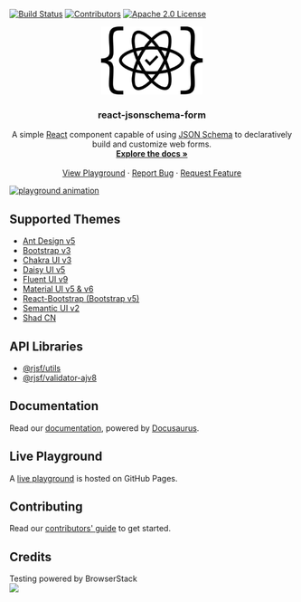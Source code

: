 [![Build Status][build-shield]][build-url]
[![Contributors][contributors-shield]][contributors-url]
[![Apache 2.0 License][license-shield]][license-url]

<p align="center">
  <a href="https://github.com/rjsf-team/react-jsonschema-form">
    <img src="https://raw.githubusercontent.com/rjsf-team/react-jsonschema-form/59a8206e148474bea854bbb004f624143fbcbac8/packages/core/logo.png" alt="Logo" width="180" height="120">
  </a>

  <h3 align="center">react-jsonschema-form</h3>

  <p align="center">
    A simple <a href="http://facebook.github.io/react/">React</a> component capable of using <a href="http://json-schema.org/">JSON Schema</a> to declaratively build and customize web forms.
    <br />
    <a href="https://rjsf-team.github.io/react-jsonschema-form/docs/"><strong>Explore the docs »</strong></a>
    <br />
    <br />
    <a href="https://rjsf-team.github.io/react-jsonschema-form/">View Playground</a>
    ·
    <a href="https://github.com/rjsf-team/react-jsonschema-form/issues">Report Bug</a>
    ·
    <a href="https://github.com/rjsf-team/react-jsonschema-form/issues">Request Feature</a>
  </p>
</p>

[![playground animation](https://i.imgur.com/M8ZCES5.gif)](https://rjsf-team.github.io/react-jsonschema-form/)

## Supported Themes

- [Ant Design v5](https://github.com/rjsf-team/react-jsonschema-form/tree/main/packages/antd)
- [Bootstrap v3](https://github.com/rjsf-team/react-jsonschema-form/tree/main/packages/core)
- [Chakra UI v3](https://github.com/rjsf-team/react-jsonschema-form/tree/main/packages/chakra-ui)
- [Daisy UI v5](https://github.com/rjsf-team/react-jsonschema-form/tree/main/packages/daisyui)
- [Fluent UI v9](https://github.com/rjsf-team/react-jsonschema-form/tree/main/packages/fluentui-rc)
- [Material UI v5 & v6](https://github.com/rjsf-team/react-jsonschema-form/tree/main/packages/mui)
- [React-Bootstrap (Bootstrap v5)](https://github.com/rjsf-team/react-jsonschema-form/tree/main/packages/react-bootstrap)
- [Semantic UI v2](https://github.com/rjsf-team/react-jsonschema-form/tree/main/packages/semantic-ui)
- [Shad CN](https://github.com/rjsf-team/react-jsonschema-form/tree/main/packages/shadcn)

## API Libraries

- [@rjsf/utils](https://github.com/rjsf-team/react-jsonschema-form/tree/main/packages/utils)
- [@rjsf/validator-ajv8](https://github.com/rjsf-team/react-jsonschema-form/tree/main/packages/validator-ajv8)

## Documentation

Read our [documentation](https://rjsf-team.github.io/react-jsonschema-form/docs), powered by [Docusaurus](https://docusaurus.io/).

## Live Playground

A [live playground](https://rjsf-team.github.io/react-jsonschema-form/) is hosted on GitHub Pages.

## Contributing

Read our [contributors' guide](https://rjsf-team.github.io/react-jsonschema-form/docs/contributing) to get started.

## Credits

Testing powered by BrowserStack<br>
<a target="_blank" href="https://www.browserstack.com/"><img width="200" src="https://user-images.githubusercontent.com/1689183/51487090-4ea04f80-1d57-11e9-9a91-79b7ef8d2013.png"></a>

[build-shield]: https://github.com/rjsf-team/react-jsonschema-form/workflows/CI/badge.svg
[build-url]: https://github.com/rjsf-team/react-jsonschema-form/actions
[contributors-shield]: https://img.shields.io/github/contributors/rjsf-team/react-jsonschema-form.svg
[contributors-url]: https://github.com/rjsf-team/react-jsonschema-form/graphs/contributors
[license-shield]: https://img.shields.io/badge/license-Apache%202.0-blue.svg?style=flat-square
[license-url]: https://choosealicense.com/licenses/apache-2.0/
